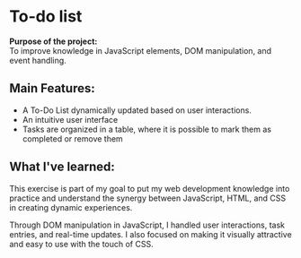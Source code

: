 <h1>To-do list</h1>
<p><strong>Purpose of the project:</strong><br>
To improve knowledge in JavaScript elements, DOM manipulation, and event handling.</p>
<h2>Main Features:</h2>

<ul>
<li>A To-Do List dynamically updated based on user interactions.</li>
<li>An intuitive user interface</li>
<li>Tasks are organized in a table, where it is possible to mark them as completed or remove them</li>
</ul>

<h2>What I&#39;ve learned:</h2>
<p>This exercise is part of my goal to put my web development knowledge into practice and understand the synergy between JavaScript, HTML, and CSS in creating dynamic experiences.</p>
<p>Through DOM manipulation in JavaScript, I handled user interactions, task entries, and real-time updates. I also focused on making it visually attractive and easy to use with the touch of CSS.</p>

